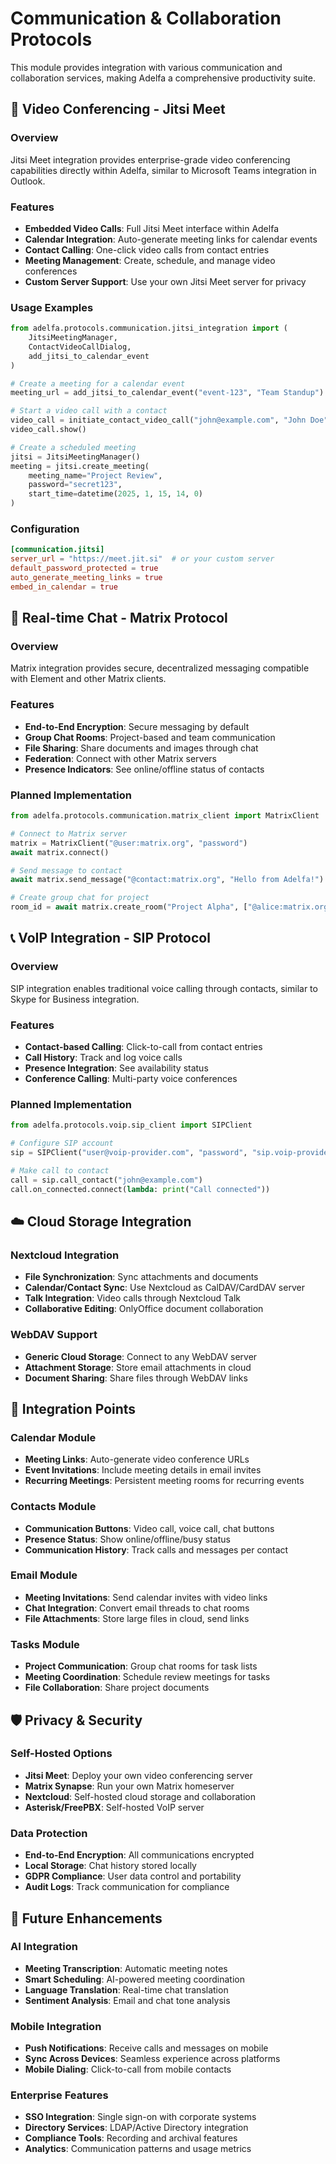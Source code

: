 # Communication & Collaboration Protocols

This module provides integration with various communication and collaboration services, making Adelfa a comprehensive productivity suite.

## 🎥 Video Conferencing - Jitsi Meet

### Overview
Jitsi Meet integration provides enterprise-grade video conferencing capabilities directly within Adelfa, similar to Microsoft Teams integration in Outlook.

### Features
- **Embedded Video Calls**: Full Jitsi Meet interface within Adelfa
- **Calendar Integration**: Auto-generate meeting links for calendar events
- **Contact Calling**: One-click video calls from contact entries
- **Meeting Management**: Create, schedule, and manage video conferences
- **Custom Server Support**: Use your own Jitsi Meet server for privacy

### Usage Examples

```python
from adelfa.protocols.communication.jitsi_integration import (
    JitsiMeetingManager, 
    ContactVideoCallDialog,
    add_jitsi_to_calendar_event
)

# Create a meeting for a calendar event
meeting_url = add_jitsi_to_calendar_event("event-123", "Team Standup")

# Start a video call with a contact
video_call = initiate_contact_video_call("john@example.com", "John Doe")
video_call.show()

# Create a scheduled meeting
jitsi = JitsiMeetingManager()
meeting = jitsi.create_meeting(
    meeting_name="Project Review",
    password="secret123",
    start_time=datetime(2025, 1, 15, 14, 0)
)
```

### Configuration
```toml
[communication.jitsi]
server_url = "https://meet.jit.si"  # or your custom server
default_password_protected = true
auto_generate_meeting_links = true
embed_in_calendar = true
```

## 💬 Real-time Chat - Matrix Protocol

### Overview
Matrix integration provides secure, decentralized messaging compatible with Element and other Matrix clients.

### Features
- **End-to-End Encryption**: Secure messaging by default
- **Group Chat Rooms**: Project-based and team communication
- **File Sharing**: Share documents and images through chat
- **Federation**: Connect with other Matrix servers
- **Presence Indicators**: See online/offline status of contacts

### Planned Implementation
```python
from adelfa.protocols.communication.matrix_client import MatrixClient

# Connect to Matrix server
matrix = MatrixClient("@user:matrix.org", "password")
await matrix.connect()

# Send message to contact
await matrix.send_message("@contact:matrix.org", "Hello from Adelfa!")

# Create group chat for project
room_id = await matrix.create_room("Project Alpha", ["@alice:matrix.org", "@bob:matrix.org"])
```

## 📞 VoIP Integration - SIP Protocol

### Overview
SIP integration enables traditional voice calling through contacts, similar to Skype for Business integration.

### Features
- **Contact-based Calling**: Click-to-call from contact entries
- **Call History**: Track and log voice calls
- **Presence Integration**: See availability status
- **Conference Calling**: Multi-party voice conferences

### Planned Implementation
```python
from adelfa.protocols.voip.sip_client import SIPClient

# Configure SIP account
sip = SIPClient("user@voip-provider.com", "password", "sip.voip-provider.com")

# Make call to contact
call = sip.call_contact("john@example.com")
call.on_connected.connect(lambda: print("Call connected"))
```

## ☁️ Cloud Storage Integration

### Nextcloud Integration
- **File Synchronization**: Sync attachments and documents
- **Calendar/Contact Sync**: Use Nextcloud as CalDAV/CardDAV server
- **Talk Integration**: Video calls through Nextcloud Talk
- **Collaborative Editing**: OnlyOffice document collaboration

### WebDAV Support
- **Generic Cloud Storage**: Connect to any WebDAV server
- **Attachment Storage**: Store email attachments in cloud
- **Document Sharing**: Share files through WebDAV links

## 🔧 Integration Points

### Calendar Module
- **Meeting Links**: Auto-generate video conference URLs
- **Event Invitations**: Include meeting details in email invites
- **Recurring Meetings**: Persistent meeting rooms for recurring events

### Contacts Module
- **Communication Buttons**: Video call, voice call, chat buttons
- **Presence Status**: Show online/offline/busy status
- **Communication History**: Track calls and messages per contact

### Email Module
- **Meeting Invitations**: Send calendar invites with video links
- **Chat Integration**: Convert email threads to chat rooms
- **File Attachments**: Store large files in cloud, send links

### Tasks Module
- **Project Communication**: Group chat rooms for task lists
- **Meeting Coordination**: Schedule review meetings for tasks
- **File Collaboration**: Share project documents

## 🛡️ Privacy & Security

### Self-Hosted Options
- **Jitsi Meet**: Deploy your own video conferencing server
- **Matrix Synapse**: Run your own Matrix homeserver
- **Nextcloud**: Self-hosted cloud storage and collaboration
- **Asterisk/FreePBX**: Self-hosted VoIP server

### Data Protection
- **End-to-End Encryption**: All communications encrypted
- **Local Storage**: Chat history stored locally
- **GDPR Compliance**: User data control and portability
- **Audit Logs**: Track communication for compliance

## 🚀 Future Enhancements

### AI Integration
- **Meeting Transcription**: Automatic meeting notes
- **Smart Scheduling**: AI-powered meeting coordination
- **Language Translation**: Real-time chat translation
- **Sentiment Analysis**: Email and chat tone analysis

### Mobile Integration
- **Push Notifications**: Receive calls and messages on mobile
- **Sync Across Devices**: Seamless experience across platforms
- **Mobile Dialing**: Click-to-call from mobile contacts

### Enterprise Features
- **SSO Integration**: Single sign-on with corporate systems
- **Directory Services**: LDAP/Active Directory integration
- **Compliance Tools**: Recording and archival features
- **Analytics**: Communication patterns and usage metrics 